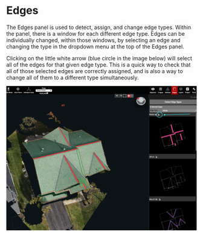 # Edges

The Edges panel is used to detect, assign, and change edge types. Within the panel, there is a window for each different edge type. Edges can be individually changed, within those windows, by selecting an edge and changing the type in the dropdown menu at the top of the Edges panel. 

Clicking on the little white arrow \(blue circle in the image below\) will select all of the edges for that given edge type. This is a quick way to check that all of those selected edges are correctly assigned, and is also a way to change all of them to a different type simultaneously.

![](.gitbook/assets/edges.png)

